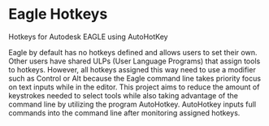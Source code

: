 # Eagle Hotkeys
Hotkeys for Autodesk EAGLE using AutoHotKey

Eagle by default has no hotkeys defined and allows users to set their own. Other users have shared ULPs (User Language Programs) that assign tools to hotkeys. However, all hotkeys assigned this way need to use a modifier such as Control or Alt because the Eagle command line takes priority focus on text inputs while in the editor. This project aims to reduce the amount of keystrokes needed to select tools while also taking advantage of the command line by utilizing the program AutoHotkey. AutoHotkey inputs full commands into the command line after monitoring assigned hotkeys.
